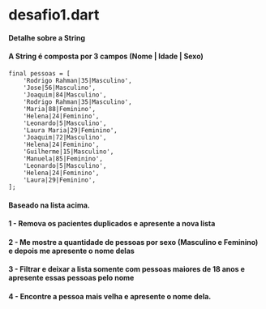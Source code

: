 
# desafio1.dart

#### Detalhe sobre a String
#### A String é composta por 3 campos (Nome | Idade | Sexo)
  
```
final pessoas = [
    'Rodrigo Rahman|35|Masculino',
    'Jose|56|Masculino',
    'Joaquim|84|Masculino',
    'Rodrigo Rahman|35|Masculino',
    'Maria|88|Feminino',
    'Helena|24|Feminino',
    'Leonardo|5|Masculino',
    'Laura Maria|29|Feminino',
    'Joaquim|72|Masculino',
    'Helena|24|Feminino',
    'Guilherme|15|Masculino',
    'Manuela|85|Feminino',
    'Leonardo|5|Masculino',
    'Helena|24|Feminino',
    'Laura|29|Feminino',
];
 ```

#### Baseado na lista acima.
#### 1 - Remova os pacientes duplicados e apresente a nova lista
#### 2 - Me mostre a quantidade de pessoas por sexo (Masculino e Feminino) e depois me apresente o nome delas
#### 3 - Filtrar e deixar a lista somente com pessoas maiores de 18 anos e apresente essas pessoas pelo nome 
#### 4 - Encontre a pessoa mais velha e apresente o nome dela. 
